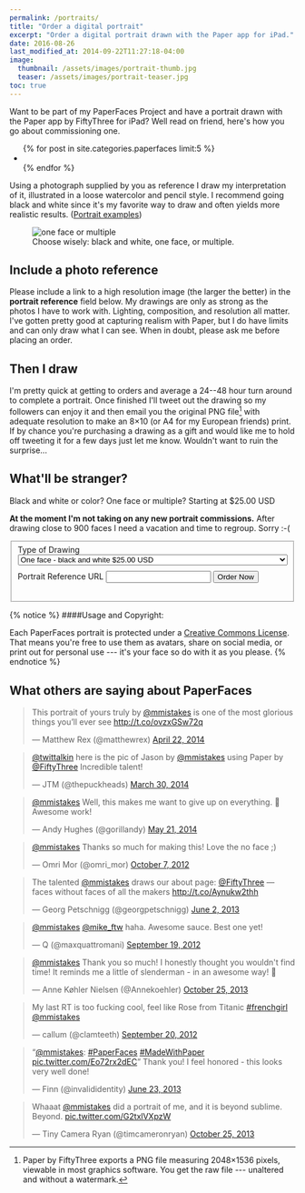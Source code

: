 ```yaml
---
permalink: /portraits/
title: "Order a digital portrait"
excerpt: "Order a digital portrait drawn with the Paper app for iPad."
date: 2016-08-26
last_modified_at: 2014-09-22T11:27:18-04:00
image:
  thumbnail: /assets/images/portrait-thumb.jpg
  teaser: /assets/images/portrait-teaser.jpg
toc: true
---
```


Want to be part of my PaperFaces Project and have a portrait drawn with the Paper app by FiftyThree for iPad? Well read on friend, here's how you go about commissioning one.

<ul class="gallery-thumbnails">
{% for post in site.categories.paperfaces limit:5 %}
  <li>
    <a href="{{ post.url }}" title="{{ post.title }}"><img src="{{ post.image.thumbnail }}" alt=""></a>
  </li>
{% endfor %}
</ul>

Using a photograph supplied by you as reference I draw my interpretation of it, illustrated in a loose watercolor and pencil style. I recommend going black and white since it's my favorite way to draw and often yields more realistic results. ([Portrait examples](/paperfaces/))

<figure>
  <img src="/assets/images/portrait-single-multiple.jpg" alt="one face or multiple">
  <figcaption>Choose wisely: black and white, one face, or multiple.</figcaption>
</figure>

## Include a photo reference

Please include a link to a high resolution image (the larger the better) in the **portrait reference** field below. My drawings are only as strong as the photos I have to work with. Lighting, composition, and resolution all matter. I've gotten pretty good at capturing realism with Paper, but I do have limits and can only draw what I can see. When in doubt, please ask me before placing an order.

## Then I draw

I'm pretty quick at getting to orders and average a 24--48 hour turn around to complete a portrait. Once finished I'll tweet out the drawing so my followers can enjoy it and then email you the original PNG file[^png-file] with adequate resolution to make an 8&times;10 (or A4 for my European friends) print. If by chance you're purchasing a drawing as a gift and would like me to hold off tweeting it for a few days just let me know. Wouldn't want to ruin the surprise...

[^png-file]: Paper by FiftyThree exports a PNG file measuring 2048&times;1536 pixels, viewable in most graphics software. You get the raw file --- unaltered and without a watermark.

## What'll be stranger?

Black and white or color? One face or multiple? <span class="badge info">Starting at $25.00 USD</span>

**At the moment I'm not taking on any new portrait commissions.** After drawing close to 900 faces I need a vacation and time to regroup. Sorry :-(

<fieldset>
  <form action="https://www.paypal.com/cgi-bin/webscr" method="post" target="_top">
    <input type="hidden" name="cmd" value="_s-xclick">
    <input type="hidden" name="hosted_button_id" value="9UUR6AQ25G9EW">
    <input type="hidden" name="on0" value="Type of Drawing">
    <label style="margin:10px 0;">Type of Drawing</label>
    <select name="os0" style="width: 100%;">
      <option value="One face - black and white">One face - black and white $25.00 USD</option>
      <option value="One face - color">One face - color $30.00 USD</option>
      <option value="Multiple faces - black and white">Multiple faces - black and white $35.00 USD</option>
      <option value="Multiple faces - color">Multiple faces - color $40.00 USD</option>
    </select>
    <input type="hidden" name="on1" value="Portrait Reference URL">
    <label style="margin:10px 0;">Portrait Reference URL</label>
    <input type="text" name="os1" maxlength="200">
    <input type="hidden" name="currency_code" value="USD">
    <input type="submit" value="Order Now" class="btn btn-disabled" name="submit" alt="PayPal - The safer, easier way to pay online!" style="margin:10px 0;" onMouseDown="ga('send', 'event', 'button', 'click', 'PaperFaces Order');">
    <img alt="" border="0" src="https://www.paypalobjects.com/en_US/i/scr/pixel.gif" width="1" height="1">
  </form>
</fieldset>

{% notice %}
####Usage and Copyright:

Each PaperFaces portrait is protected under a [Creative Commons License](/terms/ "Attribution-NonCommercial 4.0 International"). That means you're free to use them as avatars, share on social media, or print out for personal use --- it's your face so do with it as you please.
{% endnotice %}

## What others are saying about PaperFaces

<blockquote class="twitter-tweet" lang="en"><p>This portrait of yours truly by <a href="https://twitter.com/mmistakes">@mmistakes</a> is one of the most glorious things you’ll ever see <a href="http://t.co/ovzxGSw72q">http://t.co/ovzxGSw72q</a></p>&mdash; Matthew Rex (@matthewrex) <a href="https://twitter.com/matthewrex/statuses/458667196634640384">April 22, 2014</a></blockquote>

<blockquote class="twitter-tweet" lang="en"><p><a href="https://twitter.com/twittalkin">@twittalkin</a> here is the pic of Jason by <a href="https://twitter.com/mmistakes">@mmistakes</a> using Paper by <a href="https://twitter.com/FiftyThree">@FiftyThree</a> Incredible talent!</p>&mdash; JTM (@thepuckheads) <a href="https://twitter.com/thepuckheads/statuses/450113132556341249">March 30, 2014</a></blockquote>

<blockquote class="twitter-tweet" lang="en"><p><a href="https://twitter.com/mmistakes">@mmistakes</a> Well, this makes me want to give up on everything. &#10;&#10;Awesome work!</p>&mdash; Andy Hughes (@gorillandy) <a href="https://twitter.com/gorillandy/statuses/468947522862723072">May 21, 2014</a></blockquote>

<blockquote class="twitter-tweet" data-conversation="none"><p><a href="https://twitter.com/mmistakes">@mmistakes</a> Thanks so much for making this! Love the no face ;)</p>&mdash; Omri Mor (@omri_mor) <a href="https://twitter.com/omri_mor/statuses/255021100780625922">October 7, 2012</a></blockquote>

<blockquote class="twitter-tweet"><p>The talented <a href="https://twitter.com/mmistakes">@mmistakes</a> draws our about page: <a href="https://twitter.com/FiftyThree">@FiftyThree</a> — faces without faces of all the makers <a href="http://t.co/Aynukw2thh">http://t.co/Aynukw2thh</a></p>&mdash; Georg Petschnigg (@georgpetschnigg) <a href="https://twitter.com/georgpetschnigg/statuses/341333760433848321">June 2, 2013</a></blockquote>

<blockquote class="twitter-tweet" data-conversation="none"><p><a href="https://twitter.com/mmistakes">@mmistakes</a> <a href="https://twitter.com/Mike_FTW">@mike_ftw</a> haha. Awesome sauce. Best one yet!</p>&mdash; Q (@maxquattromani) <a href="https://twitter.com/maxquattromani/statuses/248245003300794368">September 19, 2012</a></blockquote>

<blockquote class="twitter-tweet" lang="en"><p><a href="https://twitter.com/mmistakes">@mmistakes</a> Thank you so much! I honestly thought you wouldn&#39;t find time! It reminds me a little of slenderman - in an awesome way! </p>&mdash; Anne Køhler Nielsen (@Annekoehler) <a href="https://twitter.com/Annekoehler/statuses/393850987171282944">October 25, 2013</a></blockquote>

<blockquote class="twitter-tweet"><p>My last RT is too fucking cool, feel like Rose from Titanic <a href="https://twitter.com/search?q=%23frenchgirl&amp;src=hash">#frenchgirl</a> <a href="https://twitter.com/mmistakes">@mmistakes</a></p>&mdash; callum (@clamteeth) <a href="https://twitter.com/clamteeth/statuses/248683914368004096">September 20, 2012</a></blockquote>

<blockquote class="twitter-tweet" data-media="none"><p>“<a href="https://twitter.com/mmistakes">@mmistakes</a>: <a href="https://twitter.com/search?q=%23PaperFaces&amp;src=hash">#PaperFaces</a> <a href="https://twitter.com/search?q=%23MadeWithPaper&amp;src=hash">#MadeWithPaper</a> <a href="http://t.co/Eo72rx2dEC">pic.twitter.com/Eo72rx2dEC</a>”&#10;&#10;Thank you! I feel honored - this looks very well done!</p>&mdash; Finn (@invalididentity) <a href="https://twitter.com/invalididentity/statuses/348884007892692994">June 23, 2013</a></blockquote>

<blockquote class="twitter-tweet" data-conversation="none" lang="en"><p>Whaaat <a href="https://twitter.com/mmistakes">@mmistakes</a> did a portrait of me, and it is beyond sublime. Beyond. <a href="http://t.co/G2txlVXpzW">pic.twitter.com/G2txlVXpzW</a></p>&mdash; Tiny Camera Ryan (@timcameronryan) <a href="https://twitter.com/timcameronryan/statuses/393597807455502336">October 25, 2013</a></blockquote>
